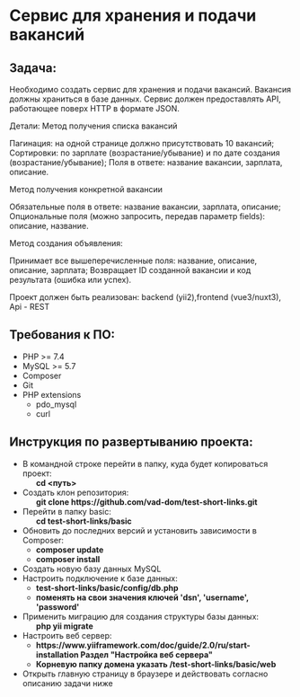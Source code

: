 <h1>Сервис для хранения и подачи вакансий</h1>

<h2>Задача:</h2>
Необходимо создать сервис для хранения и подачи вакансий. Вакансия должны храниться в базе данных. Сервис должен предоставлять API, работающее поверх HTTP в формате JSON.

Детали:
Метод получения списка вакансий

Пагинация: на одной странице должно присутствовать 10 вакансий;
Cортировки: по зарплате (возрастание/убывание) и по дате создания (возрастание/убывание);
Поля в ответе: название вакансии, зарплата, описание.

Метод получения конкретной вакансии

Обязательные поля в ответе: название вакансии, зарплата, описание;
Опциональные поля (можно запросить, передав параметр fields): описание, название.

Метод создания объявления:

Принимает все вышеперечисленные поля: название, описание, описание, зарплата;
Возвращает ID созданной вакансии и код результата (ошибка или успех).

Проект должен быть реализован: backend (yii2),frontend (vue3/nuxt3), Api - REST

<h2>Требования к ПО:</h2>
<ul>
  <li>PHP >= 7.4</li>
  <li>MySQL >= 5.7</li>
  <li>Composer</li>
  <li>Git</li>
  <li>
    PHP extensions
    <ul>
      <li>pdo_mysql</li>
      <li>curl</li>
    </ul>
  </li>
</ul>

<h2>Инструкция по развертыванию проекта:</h2>
<ul>
  <li>
    В командной строке перейти в папку, куда будет копироваться проект:
    <ul>
      <b>cd <путь></b>
    </ul>
  </li>
  <li>
    Создать клон репозитория: 
    <ul>
      <b>git clone https://github.com/vad-dom/test-short-links.git</b>
    </ul>
  </li>
  <li>
    Перейти в папку basic: 
    <ul>
      <b>cd test-short-links/basic</b>
    </ul>
  </li>
  <li>
    Обновить до последних версий и установить зависимости в Composer: 
    <ul>
      <li><b>composer update</b></li>
      <li><b>composer install</b></li>
    </ul>
  </li>
  <li>Создать новую базу данных MySQL</li>
  <li>
    Настроить подключение к базе данных:
    <ul>
      <li><b>test-short-links/basic/config/db.php</b></li>
      <li><b>поменять на свои значения ключей 'dsn', 'username', 'password'</b></li>
    </ul>
  </li>
  <li>
    Применить миграцию для создания структуры базы данных:
    <ul>
      <b>php yii migrate</b>
    </ul>
  </li>
  <li>
    Настроить веб сервер: 
    <ul>
      <li><b>https://www.yiiframework.com/doc/guide/2.0/ru/start-installation Раздел "Настройка веб сервера"</b></li>
      <li><b>Корневую папку домена указать /test-short-links/basic/web</b></li>
    </ul>
  </li>
  <li>Открыть главную страницу в браузере и действовать согласно описанию задачи ниже</li>
</ul>
